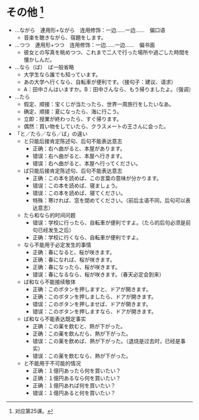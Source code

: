 # その他 [^title]

- ...ながら　連用形+ながら　连用修饰：一边......一边......　偏口语
  - 音楽を聴きながら、宿題をします。
- ...つつ　連用形+つつ　连用修饰：一边......一边......　偏书面
  - 彼女との写真を眺めつつ、これまで二人で行った場所や過ごした時間を懐かしんだ。
- ...なら（ば）　ば一般省略
  - 大学生なら誰でも知っています。
  - あの大学へ行くなら、自転車が便利です。（接句子：建议、请求）
  - A：田中さんはいますか。B：田中さんなら、もう帰りましたよ。（强调）
- ...たら
  - 假定、顺接：宝くじが当たったら、世界一周旅行をしたいなあ。
  - 确定、顺接：夏になったら、海に行こう。
  - 立即：授業が終わったら、すぐ帰ります。
  - 偶然：買い物をしていたら、クラスメートの王さんに会った。
- 「と／たら／なら／ば」の違い
  - と只能后接肯定陈述句、后句不能表达意志
    - 正确：右へ曲がると、本屋があります。
    - 错误：右へ曲がると、本屋へ行きます。
    - 错误：右へ曲がると、本屋へ行ってください。
  - ば只能后接肯定陈述句、后句不能表达意志
    - 正确：この本を読めば、この言葉の意味が分かります。
    - 错误：この本を読めば、寝ましょう。
    - 错误：この本を読めば、寝てください。
    - 特殊：寒ければ、窓を閉めてください。（前后主语不同，后句可以表达意志）
  - たら和なら的时间问题
    - 错误：学校に行ったら、自転車が便利ですよ。（たら的后句必须是前句已经发生之后）
    - 正确：学校に行くなら、自転車が便利ですよ。
  - なら不能用于必定发生的事情
    - 正确：春になると、桜が咲きます。
    - 正确：春になれば、桜が咲きます。
    - 正确：春になったら、桜が咲きます。
    - 错误：春になるなら、桜が咲きます。（春天必定会到来）
  - ば和なら不能接续敬体
    - 正确：このボタンを押しますと、ドアが開きます。
    - 正确：このボタンを押しましたら、ドアが開きます。
    - 错误：このボタンを押しませば、ドアが開きます。
    - 错误：このボタンを押しますなら、ドアが開きます。
  - ば和なら不能表达既定事实
    - 正确：この薬を飲むと、熱が下がった。
    - 正确：この薬を飲んだら、熱が下がった。
    - 错误：この薬を飲めば、熱が下がった。（退烧是过去时，已经是事实）
    - 错误：この薬を飲むなら、熱が下がった。
  - と不能用于不可能的情况
    - 正确：１億円あったら何を買いたい？
    - 正确：１億円あるなら何を買いたい？
    - 正确：１億円あれば何を買いたい？
    - 错误：１億円あると何を買いたい？

[^title]: 对应第25课。


